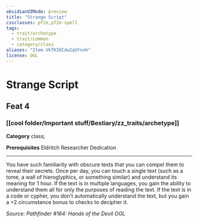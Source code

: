 ```yaml
---
obsidianUIMode: preview
title: "Strange Script"
cssclasses: pf2e,pf2e-spell
tags:
  - trait/archetype
  - trait/common
  - category/class
aliases: "Item.VkTKI6CdwIqVFnnh"
license: OGL
---
```

# Strange Script
## Feat 4
### [[cool folder/Important stuff/Bestiary/zz_traits/archetype]]

**Category** class; 



**Prerequisites** Eldritch Researcher Dedication
* * *
You have such familiarity with obscure texts that you can compel them to reveal their secrets. Once per day, you can touch a single text (such as a tome, a wall of hieroglyphics, or something similar) and understand its meaning for 1 hour. If the text is in multiple languages, you gain the ability to understand them all for only the purposes of reading the text. If the text is in a code or cypher, you don't automatically understand the text, but you gain a +2 circumstance bonus to checks to decipher it.

*Source: Pathfinder #164: Hands of the Devil*
*OGL*